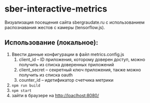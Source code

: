 # sber-interactive-metrics
Визуализация посещения сайта sbergraudate.ru с использованием распознавания жестов с камеры (tensorflow.js).

## Использование (локальное):
1. Ввести данные конфигурации в файл metrics.config.js
   1. client_id – ID приложения, которому доверен доступ, можно получить из списка доверенных приложений
   2. client_secret – секретный ключ приложения, также можно получить из списка oauth
   3. counter_id – идетификатор счетчика метрики
2. `npm run build`
3. `npm start`
4. зайти в браузере на [http://loaclhost:8080/](http://loaclhost:8080/)
